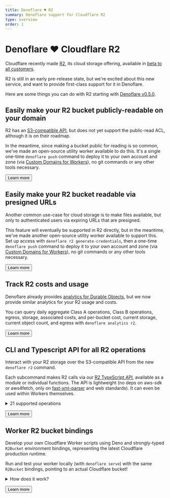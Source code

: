 ```yaml
---
title: Denoflare ♥️ R2
summary: Denoflare support for Cloudflare R2
type: overview
order: 1
---
```


# Denoflare ♥️ Cloudflare R2

Cloudflare recently made [R2](https://developers.cloudflare.com/r2), its cloud storage offering, available in [beta to all customers](https://blog.cloudflare.com/r2-open-beta/).

<Aside>

R2 is still in an early pre-release state, but we're excited about this new service, and want to provide first-class
support for it in Denoflare.

</Aside>

Here are some things you can do with R2 starting with [Denoflare v0.5.0](https://github.com/skymethod/denoflare/releases/tag/v0.5.0).

## Easily make your R2 bucket publicly-readable on your domain

R2 has an [S3-compatible API](https://developers.cloudflare.com/r2/platform/s3-compatibility/api/), but does not yet support the public-read ACL, although it is on their roadmap.

In the meantime, since making a bucket public for reading is so common, we've made an open-source utility worker available to do this. It's a single one-time `denoflare push` command to deploy it to your own account and zone (via [Custom Domains for Workers](https://blog.cloudflare.com/custom-domains-for-workers/)), no git commands or any other tools necessary.

<Button type="primary" href="/examples/r2-public-read">Learn more</Button>

## Easily make your R2 bucket readable via presigned URLs

Another common use-case for cloud storage is to make files available, but only to authenticated users via expiring URLs that are presigned.

This feature will eventually be supported in R2 directly, but in the meantime, we've made another open-source utility worker available to support this. 
Set up access with `denoflare r2 generate-credentials`, then a one-time `denoflare push` command to deploy it to your own account and zone (via [Custom Domains for Workers](https://blog.cloudflare.com/custom-domains-for-workers/)), no git commands or any other tools necessary.

<Button type="primary" href="/examples/r2-presigned-urls">Learn more</Button>

## Track R2 costs and usage

Denoflare already provides [analytics for Durable Objects](/cli/analytics/durable-objects), but we now provide similar analytics for your R2 usage and costs.

You can query daily aggregate Class A operations, Class B operations, egress, storage, associated costs, and per-bucket cost, current storage, current object count, and egress with `denoflare analytics r2`.

<Button type="primary" href="/cli/analytics/r2">Learn more</Button>

## CLI and Typescript API for all R2 operations

Interact with your R2 storage over the S3-compatible API from the new `denoflare r2` command.

Each subcommand makes R2 calls via our [R2 TypeScript API](https://github.com/skymethod/denoflare/v0.5.1/common/r2), available as a module or individual functions.
The API is lightweight (no deps on aws-sdk or aws4fetch, only on [fast-xml-parser](https://github.com/NaturalIntelligence/fast-xml-parser) and web standards). It can even be used within Workers themselves.

<details>
<summary>21 supported operations</summary>
<div>

```
- listBuckets
- headBucket
- createBucket
- deleteBucket
- getBucketEncryption
- deleteBucketEncryption
- putBucketEncryption
- getBucketLocation

- listObjects
- listObjectsV2
- getObject
- headObject
- putObject
- deleteObject
- deleteObjects
- copyObject

- createMultipartUpload
- abortMultipartUpload
- completeMultipartUpload
- uploadPart
- uploadPartCopy
```

</div>
</details>

<Button type="primary" href="/cli/r2">Learn more</Button>

## Worker R2 bucket bindings

Develop your own Cloudflare Worker scripts using Deno and strongly-typed `R2Bucket` environment bindings, representing the latest Cloudflare production runtime.

Run and test your worker locally (with `denoflare serve`) with the same `R2Bucket` bindings, pointing to an actual Cloudflare bucket!

<details>
<summary>How does it work?</summary>
<div>

```
/-------------------------\                                /------------------
|     denoflare serve     |                                |    cloudflare
|                         |                                |
|  /-------------------\  |                                |
|  |    my_worker.ts   |  |                                |
|  |         |         |  |                                |
|  |  /-------------\  |  |    /----------------------\    |  /-------------\
|  |  |  MY_BUCKET  |- |- |--->| R2 S3-compatible API |------>|  MY_BUCKET  |
|  |  \-------------/  |  |    \----------------------/    |  \-------------/
|  \-------------------/  |                                |
\-------------------------/                                |
```

</div>
</details>

<Button type="primary" href="/cli/serve">Learn more</Button>
